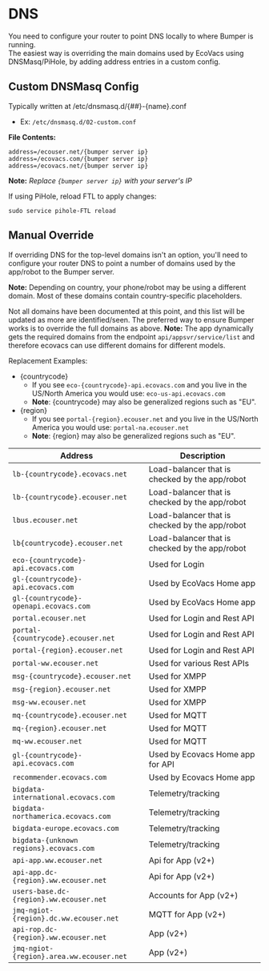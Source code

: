 # DNS

You need to configure your router to point DNS locally to where Bumper is running.  
The easiest way is overriding the main domains used by EcoVacs using DNSMasq/PiHole, by adding address entries in a custom config.

## Custom DNSMasq Config

Typically written at /etc/dnsmasq.d/{##}-{name}.conf

- Ex: `/etc/dnsmasq.d/02-custom.conf`

**File Contents:**

```
address=/ecouser.net/{bumper server ip}
address=/ecovacs.com/{bumper server ip}
address=/ecovacs.net/{bumper server ip}
```

**Note:** _Replace `{bumper server ip}` with your server's IP_

If using PiHole, reload FTL to apply changes:

`sudo service pihole-FTL reload`

## Manual Override

If overriding DNS for the top-level domains isn't an option, you'll need to configure your router DNS to point a number of domains used by the app/robot to the Bumper server.

**Note:** Depending on country, your phone/robot may be using a different domain. Most of these domains contain country-specific placeholders.

Not all domains have been documented at this point, and this list will be updated as more are identified/seen. The preferred way to ensure Bumper works is to override the full domains as above.
**Note:** The app dynamically gets the required domains from the endpoint `api/appsvr/service/list` and therefore ecovacs can use different domains for different models.

Replacement Examples:

- {countrycode}
  - If you see `eco-{countrycode}-api.ecovacs.com` and you live in the US/North America you would use: `eco-us-api.ecovacs.com`
  - **Note**: {countrycode} may also be generalized regions such as "EU".
- {region}
  - If you see `portal-{region}.ecouser.net` and you live in the US/North America you would use: `portal-na.ecouser.net`
  - **Note**: {region} may also be generalized regions such as "EU".

| Address                                  | Description                                    |
| ---------------------------------------- | ---------------------------------------------- |
| `lb-{countrycode}.ecovacs.net`           | Load-balancer that is checked by the app/robot |
| `lb-{countrycode}.ecouser.net`           | Load-balancer that is checked by the app/robot |
| `lbus.ecouser.net`                       | Load-balancer that is checked by the app/robot |
| `lb{countrycode}.ecouser.net`            | Load-balancer that is checked by the app/robot |
| `eco-{countrycode}-api.ecovacs.com`      | Used for Login                                 |
| `gl-{countrycode}-api.ecovacs.com`       | Used by EcoVacs Home app                       |
| `gl-{countrycode}-openapi.ecovacs.com`   | Used by EcoVacs Home app                       |
| `portal.ecouser.net`                     | Used for Login and Rest API                    |
| `portal-{countrycode}.ecouser.net`       | Used for Login and Rest API                    |
| `portal-{region}.ecouser.net`            | Used for Login and Rest API                    |
| `portal-ww.ecouser.net`                  | Used for various Rest APIs                     |
| `msg-{countrycode}.ecouser.net`          | Used for XMPP                                  |
| `msg-{region}.ecouser.net`               | Used for XMPP                                  |
| `msg-ww.ecouser.net`                     | Used for XMPP                                  |
| `mq-{countrycode}.ecouser.net`           | Used for MQTT                                  |
| `mq-{region}.ecouser.net`                | Used for MQTT                                  |
| `mq-ww.ecouser.net`                      | Used for MQTT                                  |
| `gl-{countrycode}-api.ecovacs.com`       | Used by Ecovacs Home app for API               |
| `recommender.ecovacs.com`                | Used by Ecovacs Home app                       |
| `bigdata-international.ecovacs.com`      | Telemetry/tracking                             |
| `bigdata-northamerica.ecovacs.com`       | Telemetry/tracking                             |
| `bigdata-europe.ecovacs.com`             | Telemetry/tracking                             |
| `bigdata-{unknown regions}.ecovacs.com`  | Telemetry/tracking                             |
| `api-app.ww.ecouser.net`                 | Api for App (v2+)                              |
| `api-app.dc-{region}.ww.ecouser.net`     | Api for App (v2+)                              |
| `users-base.dc-{region}.ww.ecouser.net`  | Accounts for App (v2+)                         |
| `jmq-ngiot-{region}.dc.ww.ecouser.net`   | MQTT for App (v2+)                             |
| `api-rop.dc-{region}.ww.ecouser.net`     | App (v2+)                                      |
| `jmq-ngiot-{region}.area.ww.ecouser.net` | App (v2+)                                      |
